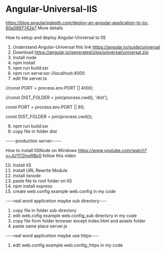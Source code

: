 # Angular-Universal-IIS
https://blog.angularindepth.com/deploy-an-angular-application-to-iis-60a0897742e7 More details 

How to setup and deploy Angular-Universal to IIS

1. Understand Angular-Universal  this link https://angular.io/guide/universal
2. Download https://angular.io/generated/zips/universal/universal.zip
3. Install node 
4. npm install
5. npm run build:ssr
6. npm run serve:ssr  //localhost:4000
7. edit file server.ts 

//const PORT = process.env.PORT || 4000;

//const DIST_FOLDER = join(process.cwd(), 'dist');

const PORT = process.env.PORT || 80;

const DIST_FOLDER = join(process.cwd());

8. npm run build:ssr
9. copy file in folder dist

-----production server-----

How to install IISNode on Windows https://www.youtube.com/watch?v=JUYCDnqR8p0 follow this video

10. Install IIS
11. Install URL Rewrite Module
12. Install iisnode
13. paste file to root folder on IIS
14. npm install express
15. create web.config example web.config in my code

----real word applicetion maybe sub directory----

1. copy file in folder sub directory
2. edit web.cofig example web.config_sub directory in my code
3. copy file form folder browser except index.html and assets folder 
4. paste same place server.js


----real word applicetion maybe use https----
1. edit web.config example web.config_https in my code


